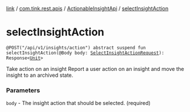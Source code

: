 [link](../../index.md) / [com.tink.rest.apis](../index.md) / [ActionableInsightApi](index.md) / [selectInsightAction](./select-insight-action.md)

# selectInsightAction

`@POST("/api/v1/insights/action") abstract suspend fun selectInsightAction(@Body body: `[`SelectInsightActionRequest`](../../com.tink.rest.models/-select-insight-action-request/index.md)`): Response<`[`Unit`](https://kotlinlang.org/api/latest/jvm/stdlib/kotlin/-unit/index.html)`>`

Take action on an insight
Report a user action on an insight and move the insight to an archived state.

### Parameters

`body` - The insight action that should be selected. (required)
